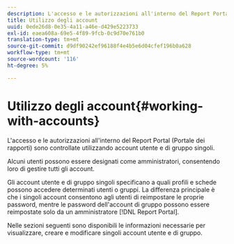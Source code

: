 ```yaml
---
description: L'accesso e le autorizzazioni all'interno del Report Portal (Portale dei rapporti) sono controllate utilizzando account utente e di gruppo singoli.
title: Utilizzo degli account
uuid: 0ede26d8-0e35-4a11-a46e-d429e5223733
exl-id: eaea608a-69e5-4f89-9fcb-0c9d70e761b0
translation-type: tm+mt
source-git-commit: d9df90242ef96188f4e4b5e6d04cfef196b0a628
workflow-type: tm+mt
source-wordcount: '116'
ht-degree: 5%

---
```


# Utilizzo degli account{#working-with-accounts}

L&#39;accesso e le autorizzazioni all&#39;interno del Report Portal (Portale dei rapporti) sono controllate utilizzando account utente e di gruppo singoli.

Alcuni utenti possono essere designati come amministratori, consentendo loro di gestire tutti gli account.

Gli account utente e di gruppo singoli specificano a quali profili e schede possono accedere determinati utenti o gruppi. La differenza principale è che i singoli account consentono agli utenti di reimpostare le proprie password, mentre le password dell&#39;account di gruppo possono essere reimpostate solo da un amministratore [!DNL Report Portal].

Nelle sezioni seguenti sono disponibili le informazioni necessarie per visualizzare, creare e modificare singoli account utente e di gruppo.
